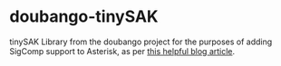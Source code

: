# doubango-tinySAK
tinySAK Library from the doubango project for the purposes of adding
SigComp support to Asterisk, as per [this helpful blog article](https://alokprasad7.blogspot.com/2016/02/sigcomp-in-asterisk-part-1-libraries.html).

